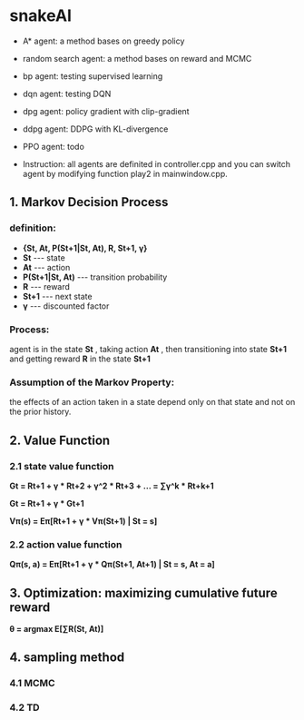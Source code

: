 # snakeAI
- A* agent: a method bases on greedy policy

- random search agent: a method bases on reward and MCMC

- bp agent: testing supervised learning

- dqn agent: testing DQN

- dpg agent: policy gradient with clip-gradient

- ddpg agent: DDPG with KL-divergence

- PPO agent: todo
- Instruction: all agents are definited in controller.cpp and you can switch agent by modifying function play2 in mainwindow.cpp.

## 1. Markov Decision Process

### definition:
- **{St, At, P(St+1|St, At), R, St+1, γ}**
- **St** --- state
- **At** --- action
- **P(St+1|St, At)** --- transition probability
- **R** --- reward
- **St+1** --- next state
- **γ** --- discounted factor

### Process:
  agent is in the state **St** , taking action **At** , then  transitioning into state **St+1** and getting reward **R** in the state **St+1**
### Assumption of the Markov Property:
  the effects of an action taken in a state depend only on that state and not on the prior history.



## 2. Value Function

### 2.1 state value function

**Gt = Rt+1 + γ * Rt+2 + γ^2 * Rt+3 + ... = ∑γ^k * Rt+k+1**

**Gt = Rt+1 + γ * Gt+1**

**Vπ(s) = Eπ[Rt+1 + γ * Vπ(St+1) | St = s]**

### 2.2 action value function

**Qπ(s, a) = Eπ[Rt+1 + γ * Qπ(St+1, At+1) | St = s, At = a]**

## 3. Optimization: maximizing cumulative future reward

**θ = argmax E[∑R(St, At)]** 

## 4. sampling method

### 4.1 MCMC

### 4.2 TD
